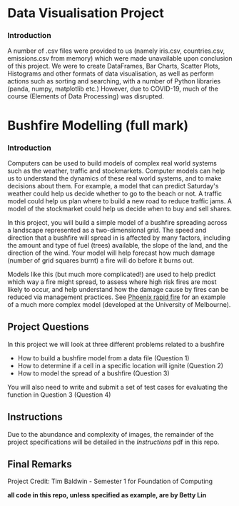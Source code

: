 # Data Visualisation Project
### Introduction
A number of .csv files were provided to us (namely iris.csv, countries.csv, emissions.csv from memory) which were made unavailable upon conclusion of this project. We were to create DataFrames, Bar Charts, Scatter Plots, Histograms and other formats of data visualisation, as well as perform actions such as sorting and searching, with a number of Python libraries (panda, numpy, matplotlib etc.) However, due to COVID-19, much of the course (Elements of Data Processing) was disrupted.

# Bushfire Modelling (full mark)
### Introduction
Computers can be used to build models of complex real world systems such as the weather, traffic and stockmarkets. Computer models can help us to understand the dynamics of these real world systems, and to make decisions about them. For example, a model that can predict Saturday's weather could help us decide whether to go to the beach or not. A traffic model could help us plan where to build a new road to reduce traffic jams. A model of the stockmarket could help us decide when to buy and sell shares.

In this project, you will build a simple model of a bushfire spreading across a landscape represented as a two-dimensional grid. The speed and direction that a bushfire will spread in is affected by many factors, including the amount and type of fuel (trees) available, the slope of the land, and the direction of the wind. Your model will help forecast how much damage (number of grid squares burnt) a fire will do before it burns out.

Models like this (but much more complicated!) are used to help predict which way a fire might spread, to assess where high risk fires are most likely to occur, and help understand how the damage cause by fires can be reduced via management practices. See [Phoenix rapid fire](https://www.communitybushfireconnection.com.au/phoenix-rapid-fire/) for an example of a much more complex model (developed at the University of Melbourne).

## Project Questions
In this project we will look at three different problems related to a bushfire

- How to build a bushfire model from a data file (Question 1)
- How to determine if a cell in a specific location will ignite (Question 2)
- How to model the spread of a bushfire (Question 3)

You will also need to write and submit a set of test cases for evaluating the function in Question 3 (Question 4)

## Instructions
Due to the abundance and complexity of images, the remainder of the project specifications will be detailed in the *Instructions* pdf in this repo.

## Final Remarks 
Project Credit: Tim Baldwin - Semester 1 for Foundation of Computing

**all code in this repo, unless specified as example, are by Betty Lin**


